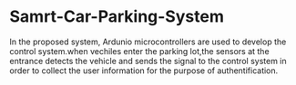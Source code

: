 # Samrt-Car-Parking-System
In the proposed system, Ardunio microcontrollers are used to develop the control system.when vechiles enter the parking lot,the sensors at the entrance detects the vehicle and sends the signal to the control system in order to collect the user information for the purpose of authentification.
